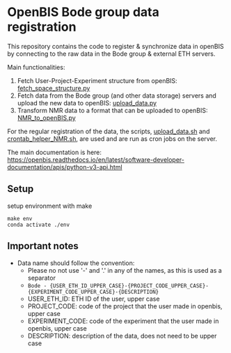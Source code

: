 # OpenBIS Bode group data registration

This repository contains the code to register & synchronize data in openBIS by connecting to the raw data in the Bode group & external ETH servers.

Main functionalities:
1. Fetch User-Project-Experiment structure from openBIS: [fetch_space_structure.py](src/bode_loader/fetch_space_structure.py)
2. Fetch data from the Bode group (and other data storage) servers and upload the new data to openBIS: [upload_data.py](src/bode_loader/upload_data.py)
3. Transform NMR data to a format that can be uploaded to openBIS: [NMR_to_openBIS.py](src/bode_loader/NMR_to_openBIS.py)

For the regular registration of the data, the scripts, [upload_data.sh](scripts/upload_data.sh) and [crontab_helper_NMR.sh](scripts/crontab_helper_NMR.sh), are used and are run as cron jobs on the server.

The main documentation is here: https://openbis.readthedocs.io/en/latest/software-developer-documentation/apis/python-v3-api.html

## Setup
setup environment with make
```
make env
conda activate ./env
```

## Important notes
- Data name should follow the convention:
    - Please no not use '-' and '.' in any of the names, as this is used as a separator
    - `Bode - {USER_ETH_ID_UPPER_CASE}-{PROJECT_CODE_UPPER_CASE}-{EXPERIMENT_CODE_UPPER_CASE}-{DESCRIPTION}`
    - USER_ETH_ID: ETH ID of the user, upper case
    - PROJECT_CODE: code of the project that the user made in openbis, upper case
    - EXPERIMENT_CODE: code of the experiment that the user made in openbis, upper case
    - DESCRIPTION: description of the data, does not need to be upper case
